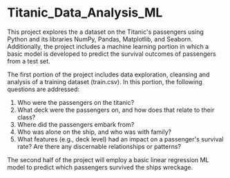 # Titanic_Data_Analysis_ML
This project explores the a dataset on the Titanic's passengers using Python and its libraries NumPy, Pandas, Matplotlib, and Seaborn. Additionally, the project includes a machine learning portion in which a basic model is developed to predict the survival outcomes of passengers from a test set.

The first portion of the project includes data exploration, cleansing and analysis of a training dataset (train.csv). In this portion, the following questions are addressed:
  
  1) Who were the passengers on the titanic?
  2) What deck were the passengers on, and how does that relate to their class?
  3) Where did the passengers embark from?
  4) Who was alone on the ship, and who was with family?
  5) What features (e.g., deck level) had an impact on a passenger's survival rate? Are there any discernable relationships or patterns?
  
The second half of the project will employ a basic linear regression ML model to predict which passengers survived the ships wreckage.
